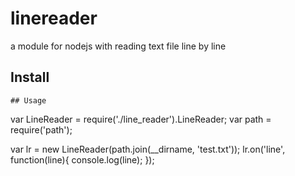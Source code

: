 linereader
==========

a module for nodejs with reading text file line by line

## Install
```npm i linereader --save
## Usage
```
var LineReader = require('./line_reader').LineReader;
var path = require('path');

var lr = new LineReader(path.join(__dirname, 'test.txt'));
lr.on('line', function(line){
  console.log(line);
});
```
